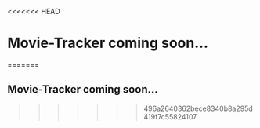 <<<<<<< HEAD
# Movie-Tracker coming soon...
=======
## Movie-Tracker coming soon...
>>>>>>> 496a2640362bece8340b8a295d419f7c55824107
